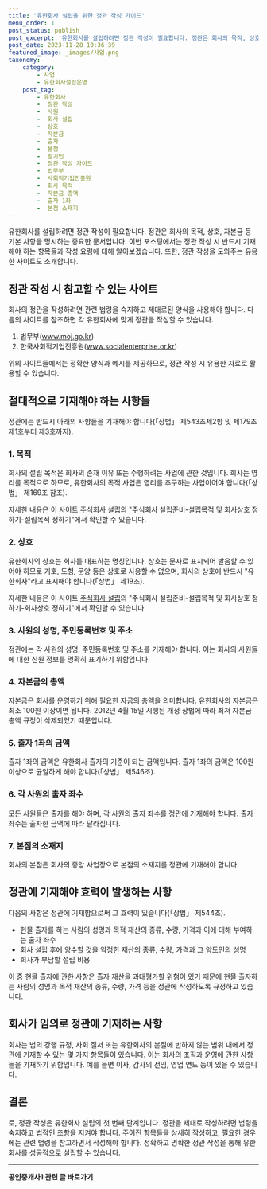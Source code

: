 ```yaml
---
title: '유한회사 설립을 위한 정관 작성 가이드'
menu_order: 1
post_status: publish
post_excerpt: '유한회사를 설립하려면 정관 작성이 필요합니다. 정관은 회사의 목적, 상호, 자본금 등 기본 사항을 명시하는 중요한 문서입니다. 이번 포스팅에서는 정관 작성 시 반드시 기재해야 하는 항목들과 작성 요령에 대해 알아보겠습니다. 또한, 정관 작성을 도와주는 유용한 사이트도 소개합니다.'
post_date: 2023-11-28 10:36:39
featured_image: _images/사업.png
taxonomy:
    category:
        - 사업
        - 유한회사설립운영
    post_tag:
        - 유한회사
        -  정관 작성
        -  사원
        -  회사 설립
        -  상호
        -  자본금
        -  출자
        -  본점
        -  발기인
        -  정관 작성 가이드
        -  법무부
        -  사회적기업진흥원
        -  회사 목적
        -  자본금 총액
        -  출자 1좌
        -  본점 소재지
---
```



유한회사를 설립하려면 정관 작성이 필요합니다. 정관은 회사의 목적, 상호, 자본금 등 기본 사항을 명시하는 중요한 문서입니다. 이번 포스팅에서는 정관 작성 시 반드시 기재해야 하는 항목들과 작성 요령에 대해 알아보겠습니다. 또한, 정관 작성을 도와주는 유용한 사이트도 소개합니다.

## 정관 작성 시 참고할 수 있는 사이트

회사의 정관을 작성하려면 관련 법령을 숙지하고 제대로된 양식을 사용해야 합니다. 다음의 사이트를 참조하면 각 유한회사에 맞게 정관을 작성할 수 있습니다.

1. 법무부(www.moj.go.kr)
2. 한국사회적기업진흥원(www.socialenterprise.or.kr)

위의 사이트들에서는 정확한 양식과 예시를 제공하므로, 정관 작성 시 유용한 자료로 활용할 수 있습니다.

## 절대적으로 기재해야 하는 사항들

정관에는 반드시 아래의 사항들을 기재해야 합니다(「상법」 제543조제2항 및 제179조제1호부터 제3호까지).

### 1. 목적

회사의 설립 목적은 회사의 존재 이유 또는 수행하려는 사업에 관한 것입니다. 회사는 영리를 목적으로 하므로, 유한회사의 목적 사업은 영리를 추구하는 사업이어야 합니다(「상법」 제169조 참조).

자세한 내용은 이 사이트 [주식회사 설립](주소)의 "주식회사 설립준비-설립목적 및 회사상호 정하기-설립목적 정하기"에서 확인할 수 있습니다.

### 2. 상호

유한회사의 상호는 회사를 대표하는 명칭입니다. 상호는 문자로 표시되어 발음할 수 있어야 하므로 기호, 도형, 문양 등은 상호로 사용할 수 없으며, 회사의 상호에 반드시 "유한회사"라고 표시해야 합니다(「상법」 제19조).

자세한 내용은 이 사이트 [주식회사 설립](주소)의 "주식회사 설립준비-설립목적 및 회사상호 정하기-회사상호 정하기"에서 확인할 수 있습니다.

### 3. 사원의 성명, 주민등록번호 및 주소

정관에는 각 사원의 성명, 주민등록번호 및 주소를 기재해야 합니다. 이는 회사의 사원들에 대한 신원 정보를 명확히 표기하기 위함입니다.

### 4. 자본금의 총액

자본금은 회사를 운영하기 위해 필요한 자금의 총액을 의미합니다. 유한회사의 자본금은 최소 100원 이상이면 됩니다. 2012년 4월 15일 시행된 개정 상법에 따라 최저 자본금 총액 규정이 삭제되었기 때문입니다.

### 5. 출자 1좌의 금액

출자 1좌의 금액은 유한회사 출자의 기준이 되는 금액입니다. 출자 1좌의 금액은 100원 이상으로 균일하게 해야 합니다(「상법」 제546조).

### 6. 각 사원의 출자 좌수

모든 사원들은 출자를 해야 하며, 각 사원의 출자 좌수를 정관에 기재해야 합니다. 출자 좌수는 출자한 금액에 따라 달라집니다.

### 7. 본점의 소재지

회사의 본점은 회사의 중앙 사업장으로 본점의 소재지를 정관에 기재해야 합니다.

## 정관에 기재해야 효력이 발생하는 사항

다음의 사항은 정관에 기재함으로써 그 효력이 있습니다(「상법」 제544조).

- 현물 출자를 하는 사람의 성명과 목적 재산의 종류, 수량, 가격과 이에 대해 부여하는 출자 좌수
- 회사 설립 후에 양수할 것을 약정한 재산의 종류, 수량, 가격과 그 양도인의 성명
- 회사가 부담할 설립 비용

이 중 현물 출자에 관한 사항은 출자 재산을 과대평가할 위험이 있기 때문에 현물 출자하는 사람의 성명과 목적 재산의 종류, 수량, 가격 등을 정관에 작성하도록 규정하고 있습니다.

## 회사가 임의로 정관에 기재하는 사항

회사는 법의 강행 규정, 사회 질서 또는 유한회사의 본질에 반하지 않는 범위 내에서 정관에 기재할 수 있는 몇 가지 항목들이 있습니다. 이는 회사의 조직과 운영에 관한 사항들을 기재하기 위함입니다. 예를 들면 이사, 감사의 선임, 영업 연도 등이 있을 수 있습니다.

## 결론
로, 정관 작성은 유한회사 설립의 첫 번째 단계입니다. 정관을 제대로 작성하려면 법령을 숙지하고 법적인 조항을 지켜야 합니다. 주어진 항목들을 상세히 작성하고, 필요한 경우에는 관련 법령을 참고하면서 작성해야 합니다. 정확하고 명확한 정관 작성을 통해 유한회사를 성공적으로 설립할 수 있습니다.
<!-- wp:separator -->
<hr class="wp-block-separator has-alpha-channel-opacity"/>
<!-- /wp:separator -->

<!-- wp:group {"backgroundColor":"base","layout":{"type":"constrained"}} -->
<div class="wp-block-group has-base-background-color has-background"><!-- wp:paragraph {"align":"center","fontSize":"medium"} -->
<p class="has-text-align-center has-large-font-size"><strong>공인중개사1 관련 글 바로가기</strong></p>
<!-- /wp:paragraph -->


<!-- wp:latest-posts
{"categories":[{"id":22617,"count":19,"description":"","link":"https://uknowlaw.com/category/%ea%b3%b5%ec%9d%b8%ec%a4%91%ea%b0%9c%ec%82%ac1/","name":"공인중개사1","slug":"공인중개사1","taxonomy":"category","parent":0,"meta":[],"_links":{"self":[{"href":"https://uknowlaw.com/wp-json/wp/v2/categories/22617"}],"collection":[{"href":"https://uknowlaw.com/wp-json/wp/v2/categories"}],"about":[{"href":"https://uknowlaw.com/wp-json/wp/v2/taxonomies/category"}],"wp:post_type":[{"href":"https://uknowlaw.com/wp-json/wp/v2/posts?categories=22617"}],"curies":[{"name":"wp","href":"https://api.w.org/{rel}","templated":true}]}}],"postsToShow":100,"excerptLength":28,"postLayout":"grid","columns":2,"featuredImageAlign":"left","featuredImageSizeSlug":"large","fontSize":"small"} /--></div>
<!-- /wp:group -->